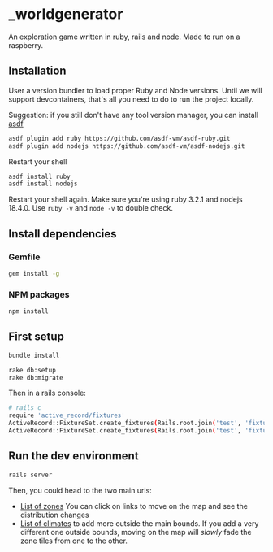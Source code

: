 # _worldgenerator
An exploration game written in ruby, rails and node. Made to run on a raspberry.

## Installation
User a version bundler to load proper Ruby and Node versions.
Until we will support devcontainers, that's all you need to do to run the project locally.

Suggestion: if you still don't have any tool version manager, you can install [asdf]()

```sh
asdf plugin add ruby https://github.com/asdf-vm/asdf-ruby.git
asdf plugin add nodejs https://github.com/asdf-vm/asdf-nodejs.git
```

Restart your shell

```sh
asdf install ruby
asdf install nodejs
```

Restart your shell again.
Make sure you're using ruby 3.2.1 and nodejs 18.4.0. Use `ruby -v` and `node -v` to double check.

## Install dependencies

### Gemfile
```sh
gem install -g
```

### NPM packages
```sh
npm install
```

## First setup

```sh
bundle install

rake db:setup
rake db:migrate
```

Then in a rails console:

```sh
# rails c
require 'active_record/fixtures'
ActiveRecord::FixtureSet.create_fixtures(Rails.root.join('test', 'fixtures'), 'zones')
ActiveRecord::FixtureSet.create_fixtures(Rails.root.join('test', 'fixtures'), 'climates')
```

## Run the dev environment
```sh
rails server
```

Then, you could head to the two main urls:
- [List of zones](http://127.0.0.1:3000)
You can click on links to move on the map and see the distribution changes
- [List of climates](http://127.0.0.1:3000/climates) to add more outside the main bounds. If you add a very different one outside bounds, moving on the map will _slowly_ fade the zone tiles from one to the other.